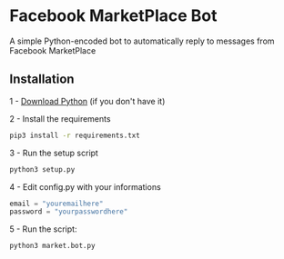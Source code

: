 # Facebook MarketPlace Bot

A simple Python-encoded bot to automatically reply to messages from Facebook MarketPlace

## Installation

1 - [Download Python](https://www.python.org/downloads/) (if you don't have it)

2 - Install the requirements
```bash
pip3 install -r requirements.txt
```

3 - Run the setup script
```bash
python3 setup.py
```

4 - Edit config.py with your informations
```python
email = "youremailhere"
password = "yourpasswordhere"
```

5 - Run the script:
```bash
python3 market.bot.py
```